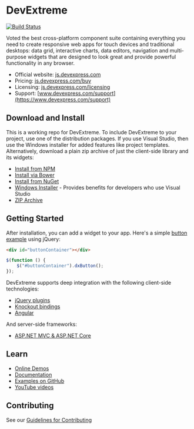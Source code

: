 # DevExtreme

[![Build Status](https://github.com/DevExpress/DevExtreme/actions/workflows/drone-ci-migrated-jobs.yml/badge.svg?branch=17_2)](https://github.com/DevExpress/DevExtreme/actions/workflows/drone-ci-migrated-jobs.yml)

Voted the best cross-platform component suite containing everything you need to create responsive web apps for touch devices and traditional desktops: data grid, interactive charts, data editors, navigation and multi-purpose widgets that are designed to look great and provide powerful functionality in any browser.

- Official website: [js.devexpress.com](https://js.devexpress.com)
- Pricing: [js.devexpress.com/buy](https://js.devexpress.com/Buy)
- Licensing: [js.devexpress.com/licensing](https://js.devexpress.com/Licensing)
- Support: [www.devexpress.com/support](https://www.devexpress.com/support)

## Download and Install

This is a working repo for DevExtreme. To include DevExtreme to your project, use one of the distribution packages. If you use Visual Studio, then use the Windows installer for added features like project templates. Alternatively, download a plain zip archive of just the client-side library and its widgets:

- [Install from NPM](https://js.devexpress.com/Documentation/Guide/Getting_Started/Installation/npm_Package/)
- [Install via Bower](https://js.devexpress.com/Documentation/Guide/Getting_Started/Installation/Bower_Package/)
- [Install from NuGet](https://js.devexpress.com/Documentation/Guide/Getting_Started/Installation/NuGet_Package/)
- [Windows Installer](https://js.devexpress.com/Downloading/DevExtremeComplete/) - Provides benefits for developers who use Visual Studio
- [ZIP Archive](https://js.devexpress.com/Downloading/DevExtremeCompleteZip/)


## Getting Started

After installation, you can add a widget to your app. Here's a simple [button example](https://js.devexpress.com/Documentation/Guide/Getting_Started/Widget_Basics_-_jQuery/Create_and_Configure_a_Widget/) using jQuery:

```html
<div id="buttonContainer"></div>
```

```js
$(function () {
    $("#buttonContainer").dxButton();
});
```

DevExtreme supports deep integration with the following client-side technologies: 

- [jQuery plugins](https://js.devexpress.com/Documentation/Guide/Getting_Started/Widget_Basics_-_jQuery/Create_and_Configure_a_Widget/)
- [Knockout bindings](https://js.devexpress.com/Documentation/Guide/Getting_Started/Widget_Basics_-_Knockout/Create_and_Configure_a_Widget/)
- [Angular](https://github.com/DevExpress/devextreme-angular#readme)

And server-side frameworks:

- [ASP.NET MVC & ASP.NET Core](https://js.devexpress.com/Documentation/Guide/ASP.NET_MVC_Controls/Fundamentals/)

## Learn

- [Online Demos](https://js.devexpress.com/Demos/)
- [Documentation](https://js.devexpress.com/Documentation)
- [Examples on GitHub](https://github.com/DevExpress/DevExtreme-examples)
- [YouTube videos](https://www.youtube.com/watch?v=oWWL6iILMPM&list=PL8h4jt35t1wjGvgflbHEH_e3b23AA30-z)


## Contributing

See our [Guidelines for Contributing](CONTRIBUTING.md)
